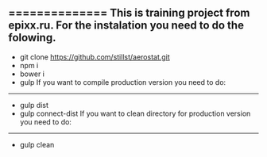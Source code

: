 ==============
This is training project from epixx.ru.
For the instalation you need to do the folowing.
--------------
- git clone https://github.com/stillst/aerostat.git
- npm i
- bower i
- gulp 
If you want to compile production version you need to do:
--------------
- gulp dist
- gulp connect-dist
If you want to clean directory for production version you need to do:
--------------
- gulp clean
